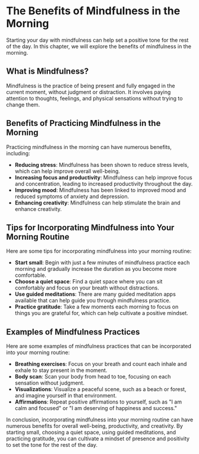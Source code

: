 The Benefits of Mindfulness in the Morning
=========================================================================================

Starting your day with mindfulness can help set a positive tone for the rest of the day. In this chapter, we will explore the benefits of mindfulness in the morning.

What is Mindfulness?
--------------------

Mindfulness is the practice of being present and fully engaged in the current moment, without judgment or distraction. It involves paying attention to thoughts, feelings, and physical sensations without trying to change them.

Benefits of Practicing Mindfulness in the Morning
-------------------------------------------------

Practicing mindfulness in the morning can have numerous benefits, including:

* **Reducing stress**: Mindfulness has been shown to reduce stress levels, which can help improve overall well-being.
* **Increasing focus and productivity**: Mindfulness can help improve focus and concentration, leading to increased productivity throughout the day.
* **Improving mood**: Mindfulness has been linked to improved mood and reduced symptoms of anxiety and depression.
* **Enhancing creativity**: Mindfulness can help stimulate the brain and enhance creativity.

Tips for Incorporating Mindfulness into Your Morning Routine
------------------------------------------------------------

Here are some tips for incorporating mindfulness into your morning routine:

* **Start small**: Begin with just a few minutes of mindfulness practice each morning and gradually increase the duration as you become more comfortable.
* **Choose a quiet space**: Find a quiet space where you can sit comfortably and focus on your breath without distractions.
* **Use guided meditations**: There are many guided meditation apps available that can help guide you through mindfulness practice.
* **Practice gratitude**: Take a few moments each morning to focus on things you are grateful for, which can help cultivate a positive mindset.

Examples of Mindfulness Practices
---------------------------------

Here are some examples of mindfulness practices that can be incorporated into your morning routine:

* **Breathing exercises**: Focus on your breath and count each inhale and exhale to stay present in the moment.
* **Body scan**: Scan your body from head to toe, focusing on each sensation without judgment.
* **Visualizations**: Visualize a peaceful scene, such as a beach or forest, and imagine yourself in that environment.
* **Affirmations**: Repeat positive affirmations to yourself, such as "I am calm and focused" or "I am deserving of happiness and success."

In conclusion, incorporating mindfulness into your morning routine can have numerous benefits for overall well-being, productivity, and creativity. By starting small, choosing a quiet space, using guided meditations, and practicing gratitude, you can cultivate a mindset of presence and positivity to set the tone for the rest of the day.
